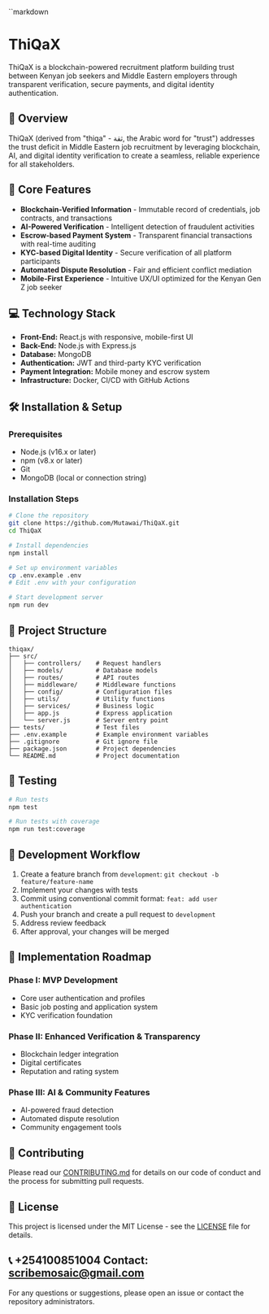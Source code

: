``markdown
# ThiQaX

ThiQaX is a blockchain-powered recruitment platform building trust between Kenyan job seekers and Middle Eastern employers through transparent verification, secure payments, and digital identity authentication.

## 🌟 Overview

ThiQaX (derived from "thiqa" - ثقة, the Arabic word for "trust") addresses the trust deficit in Middle Eastern job recruitment by leveraging blockchain, AI, and digital identity verification to create a seamless, reliable experience for all stakeholders.

## 🚀 Core Features

- **Blockchain-Verified Information** - Immutable record of credentials, job contracts, and transactions
- **AI-Powered Verification** - Intelligent detection of fraudulent activities
- **Escrow-based Payment System** - Transparent financial transactions with real-time auditing
- **KYC-based Digital Identity** - Secure verification of all platform participants
- **Automated Dispute Resolution** - Fair and efficient conflict mediation
- **Mobile-First Experience** - Intuitive UX/UI optimized for the Kenyan Gen Z job seeker

## 💻 Technology Stack

- **Front-End:** React.js with responsive, mobile-first UI
- **Back-End:** Node.js with Express.js
- **Database:** MongoDB
- **Authentication:** JWT and third-party KYC verification
- **Payment Integration:** Mobile money and escrow system
- **Infrastructure:** Docker, CI/CD with GitHub Actions

## 🛠️ Installation & Setup

### Prerequisites
- Node.js (v16.x or later)
- npm (v8.x or later)
- Git
- MongoDB (local or connection string)

### Installation Steps

```bash
# Clone the repository
git clone https://github.com/Mutawai/ThiQaX.git
cd ThiQaX

# Install dependencies
npm install

# Set up environment variables
cp .env.example .env
# Edit .env with your configuration

# Start development server
npm run dev
```

## 📁 Project Structure

```
thiqax/
├── src/
│   ├── controllers/    # Request handlers
│   ├── models/         # Database models
│   ├── routes/         # API routes
│   ├── middleware/     # Middleware functions
│   ├── config/         # Configuration files
│   ├── utils/          # Utility functions
│   ├── services/       # Business logic
│   ├── app.js          # Express application
│   └── server.js       # Server entry point
├── tests/              # Test files
├── .env.example        # Example environment variables
├── .gitignore          # Git ignore file
├── package.json        # Project dependencies
└── README.md           # Project documentation
```

## 🧪 Testing

```bash
# Run tests
npm test

# Run tests with coverage
npm run test:coverage
```

## 📝 Development Workflow

1. Create a feature branch from `development`: `git checkout -b feature/feature-name`
2. Implement your changes with tests
3. Commit using conventional commit format: `feat: add user authentication`
4. Push your branch and create a pull request to `development`
5. Address review feedback
6. After approval, your changes will be merged

## 🚀 Implementation Roadmap

### Phase I: MVP Development
- Core user authentication and profiles
- Basic job posting and application system
- KYC verification foundation

### Phase II: Enhanced Verification & Transparency
- Blockchain ledger integration
- Digital certificates
- Reputation and rating system

### Phase III: AI & Community Features
- AI-powered fraud detection
- Automated dispute resolution
- Community engagement tools

## 🤝 Contributing

Please read our [CONTRIBUTING.md](CONTRIBUTING.md) for details on our code of conduct and the process for submitting pull requests.

## 📄 License

This project is licensed under the MIT License - see the [LICENSE](LICENSE) file for details.

## 📞 +254100851004 Contact: scribemosaic@gmail.com

For any questions or suggestions, please open an issue or contact the repository administrators.
